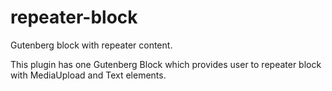 # repeater-block
Gutenberg block with repeater content.

This plugin has one Gutenberg Block which provides user to repeater block with MediaUpload and Text elements.
